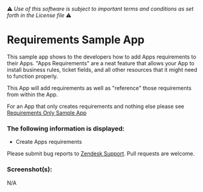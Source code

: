 :warning: *Use of this software is subject to important terms and conditions as set forth in the License file* :warning:

# Requirements Sample App

This sample app shows to the developers how to add Apps requirements to their Apps. "Apps Requirements" are a neat feature that allows your App to install business rules, ticket fields, and all other resources that it might need to function properly.

This App will  add requirements as well as "reference" those requirements from within the App.

For an App that only creates requirements and nothing else please see [Requirements Only Sample App](./requirements_only_sample_app)

### The following information is displayed:

* Create Apps requirements

Please submit bug reports to [Zendesk Support](support@zendesk.com). Pull requests are welcome.

### Screenshot(s):

N/A
